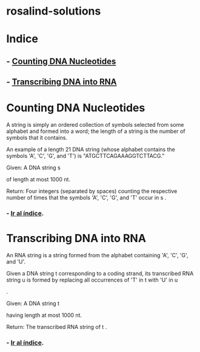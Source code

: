 # rosalind-solutions

# Indice

## - [Counting DNA Nucleotides](#Counting-DNA-Nucleotides)

## - [Transcribing DNA into RNA](#Transcribing-DNA-into-RNA)

# Counting DNA Nucleotides 

A string is simply an ordered collection of symbols selected from some alphabet and formed into a word; the length of a string is the number of symbols that it contains.

An example of a length 21 DNA string (whose alphabet contains the symbols 'A', 'C', 'G', and 'T') is "ATGCTTCAGAAAGGTCTTACG."

Given: A DNA string s

of length at most 1000 nt.

Return: Four integers (separated by spaces) counting the respective number of times that the symbols 'A', 'C', 'G', and 'T' occur in s
.

### - [Ir al índice](#Indice).

# Transcribing DNA into RNA

An RNA string is a string formed from the alphabet containing 'A', 'C', 'G', and 'U'.

Given a DNA string t
corresponding to a coding strand, its transcribed RNA string u is formed by replacing all occurrences of 'T' in t with 'U' in u

.

Given: A DNA string t

having length at most 1000 nt.

Return: The transcribed RNA string of t
.

### - [Ir al índice](#Indice).